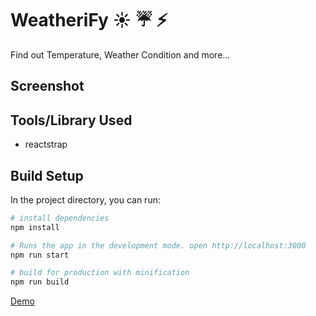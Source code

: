 # WeatheriFy :sunny: :umbrella: :zap:
Find out Temperature, Weather Condition and more... 

## Screenshot


## Tools/Library Used
  * reactstrap

## Build Setup

In the project directory, you can run:

``` bash
# install dependencies
npm install

# Runs the app in the development mode. open http://localhost:3000
npm run start

# build for production with minification 
npm run build

```
<p>
<a href="https://weatherify-s.herokuapp.com/">
  Demo
</a>
</p>